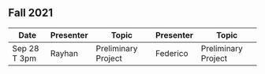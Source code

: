 ## Fall 2021

| Date             | Presenter | Topic| Presenter    | Topic |
|------------------|-------------|--------|------------------|---------|
| Sep 28 T 3pm     | Rayhan      | Preliminary Project | Federico         | Preliminary Project          |
